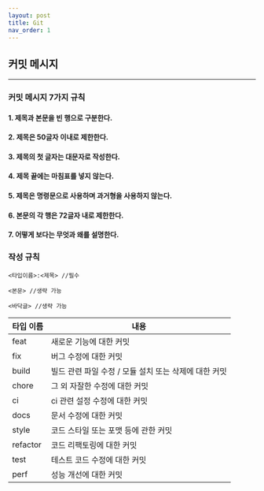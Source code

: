 ```yaml
---
layout: post
title: Git
nav_order: 1
---
```


## **커밋 메시지** 
--- 

### **커밋 메시지 7가지 규칙** 
#### 1. 제목과 본문을 빈 행으로 구분한다.
#### 2. 제목은 50글자 이내로 제한한다.
#### 3. 제목의 첫 글자는 대문자로 작성한다.
#### 4. 제목 끝에는 마침표를 넣지 않는다.
#### 5. 제목은 명령문으로 사용하며 과거형을 사용하지 않는다.
#### 6. 본문의 각 행은 72글자 내로 제한한다.
#### 7. 어떻게 보다는 무엇과 왜를 설명한다. 

### **작성 규칙**
```
<타입이름>:<제목> //필수

<본문> //생략 가능

<바닥글> //생략 가능
```

|타입 이름|내용|
|--|--|
|feat|새로운 기능에 대한 커밋|
|fix|버그 수정에 대한 커밋|
|build|빌드 관련 파일 수정 / 모듈 설치 또는 삭제에 대한 커밋|
|chore|그 외 자잘한 수정에 대한 커밋|
|ci|ci 관련 설정 수정에 대한 커밋|
|docs|문서 수정에 대한 커밋|
|style|코드 스타일 또는 포맷 등에 관한 커밋|
|refactor|코드 리팩토링에 대한 커밋|
|test|테스트 코드 수정에 대한 커밋|
|perf|성능 개선에 대한 커밋|